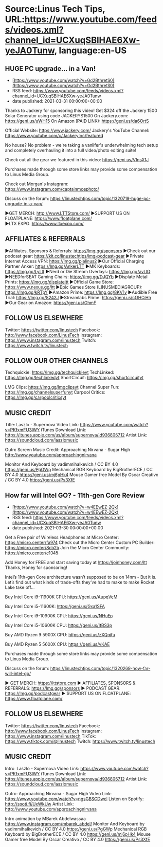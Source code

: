 # Source:Linus Tech Tips, URL:https://www.youtube.com/feeds/videos.xml?channel_id=UCXuqSBlHAE6Xw-yeJA0Tunw, language:en-US

## HUGE PC upgrade... in a Van!
 - [https://www.youtube.com/watch?v=Gd2BthretS0](https://www.youtube.com/watch?v=Gd2BthretS0)
 - RSS feed: https://www.youtube.com/feeds/videos.xml?channel_id=UCXuqSBlHAE6Xw-yeJA0Tunw
 - date published: 2021-03-31 00:00:00+00:00

Thanks to Jackery for sponsoring this video! 
Get $324 off the Jackery 1500 Solar Generator using code JACKERYS1500
On Jackery.com: https://geni.us/uWH15
On Amazon (PAID LINK): https://geni.us/da6OrtS

Official Website: https://www.jackery.com/
Jackery's YouTube Channel: https://www.youtube.com/c/JackeryInc/featured

No house? No problem - we're taking a vanlifer's underwhelming tech setup and completely overhauling it into a full video/photo editing suite! 

Check out all the gear we featured in this video: https://geni.us/VInsX1J

Purchases made through some store links may provide some compensation to Linus Media Group.

Check out Morgan's Instagram: https://www.instagram.com/captainmoephoto/

Discuss on the forum: https://linustechtips.com/topic/1320719-huge-pc-upgrade-in-a-van/

►GET MERCH: http://www.LTTStore.com/
►SUPPORT US ON FLOATPLANE: https://www.floatplane.com/  
►LTX EXPO: https://www.ltxexpo.com/   

AFFILIATES & REFERRALS
---------------------------------------------------
►Affiliates, Sponsors & Referrals: https://lmg.gg/sponsors
►Check out our podcast gear: https://kit.co/linustechtips/lmg-podcast-gear
►Private Internet Access VPN: https://lmg.gg/pialinus2
►Our Official Charging Partner Anker: https://lmg.gg/AnkerLTT
►MK Keyboards: https://lmg.gg/LyLtl
►Nerd or Die Stream Overlays: https://lmg.gg/avLlO
►NEEDforSEAT Gaming Chairs: https://lmg.gg/DJQYb
►Displate Metal Prints: https://lmg.gg/displateltt
►Official Game Store: https://www.nexus.gg/ltt
►Epic Games Store (LINUSMEDIAGROUP): https://lmg.gg/kRTpY
►Amazon Prime: https://lmg.gg/8KV1v
►Audible Free Trial: https://lmg.gg/8242J
►Streamlabs Prime: https://geni.us/cOHCiHh
►Our Gear on Amazon: https://geni.us/OhmF

FOLLOW US ELSEWHERE
---------------------------------------------------  
Twitter: https://twitter.com/linustech
Facebook: http://www.facebook.com/LinusTech
Instagram: https://www.instagram.com/linustech
Twitch: https://www.twitch.tv/linustech

FOLLOW OUR OTHER CHANNELS
---------------------------------------------------  
Techquickie: https://lmg.gg/techquickieyt
TechLinked: https://lmg.gg/techlinkedyt
ShortCircuit: https://lmg.gg/shortcircuityt

LMG Clips: https://lmg.gg/lmgclipsyt
Channel Super Fun: https://lmg.gg/channelsuperfunyt
Carpool Critics: https://lmg.gg/carpoolcriticsyt

MUSIC CREDIT
---------------------------------------------------  
Title: Laszlo - Supernova
Video Link: https://www.youtube.com/watch?v=PKfxmFU3lWY
iTunes Download Link: https://itunes.apple.com/us/album/supernova/id936805712
Artist Link: https://soundcloud.com/laszlomusic

Outro Screen Music Credit: Approaching Nirvana - Sugar High http://www.youtube.com/approachingnirvana

Monitor And Keyboard by vadimmihalkevich / CC BY 4.0  https://geni.us/PgGWp
Mechanical RGB Keyboard by BigBrotherECE / CC BY 4.0 https://geni.us/mj6pHk4
Mouse Gamer free Model By Oscar Creativo / CC BY 4.0 https://geni.us/Ps3XfE

## How far will Intel GO? - 11th-gen Core Review
 - [https://www.youtube.com/watch?v=w4EEwEZ-2Qk](https://www.youtube.com/watch?v=w4EEwEZ-2Qk)
 - RSS feed: https://www.youtube.com/feeds/videos.xml?channel_id=UCXuqSBlHAE6Xw-yeJA0Tunw
 - date published: 2021-03-30 00:00:00+00:00

Get a Free pair of Wireless Headphones at Micro Center: https://micro.center/fa974
Check out the Micro Center Custom PC Builder: https://micro.center/8cb2b
Join the Micro Center Community: https://micro.center/c1045

Add Honey for FREE and start saving today at https://joinhoney.com/ltt
Thanks, Honey for sponsoring!

Intel’s 11th-gen Core architecture wasn’t supposed to be on 14nm - But it is. Let’s find out what kinds of trade-offs they’ve had to make to make Rocket Lake take off…


Buy Intel Core i9-11900K CPU: https://geni.us/AupqVeM

Buy Intel Core i5-11600K: https://geni.us/Gxa1SFA

Buy Intel Core i9-10900K CPU: https://geni.us/NHuEp

Buy Intel Core i5-10600K CPU: https://geni.us/ItBS3p

Buy AMD Ryzen 9 5900X CPU: https://geni.us/zXQqjfu

Buy AMD Ryzen 5 5600X CPU: https://geni.us/vKAE

Purchases made through some store links may provide some compensation to Linus Media Group.

Discuss on the forum: https://linustechtips.com/topic/1320269-how-far-will-intel-go/

► GET MERCH: https://lttstore.com
► AFFILIATES, SPONSORS & REFERRALS: https://lmg.gg/sponsors
► PODCAST GEAR: https://lmg.gg/podcastgear
► SUPPORT US ON FLOATPLANE: https://www.floatplane.com/

FOLLOW US ELSEWHERE
---------------------------------------------------  
Twitter: https://twitter.com/linustech
Facebook: http://www.facebook.com/LinusTech
Instagram: https://www.instagram.com/linustech
TikTok: https://www.tiktok.com/@linustech
Twitch: https://www.twitch.tv/linustech

MUSIC CREDIT
---------------------------------------------------
Intro: Laszlo - Supernova
Video Link: https://www.youtube.com/watch?v=PKfxmFU3lWY
iTunes Download Link: https://itunes.apple.com/us/album/supernova/id936805712
Artist Link: https://soundcloud.com/laszlomusic

Outro: Approaching Nirvana - Sugar High
Video Link: https://www.youtube.com/watch?v=ngsGBSCDwcI
Listen on Spotify: http://spoti.fi/UxWkUw
Artist Link: http://www.youtube.com/approachingnirvana

Intro animation by MBarek Abdelwassaa https://www.instagram.com/mbarek_abdel/
Monitor And Keyboard by vadimmihalkevich / CC BY 4.0  https://geni.us/PgGWp
Mechanical RGB Keyboard by BigBrotherECE / CC BY 4.0 https://geni.us/mj6pHk4
Mouse Gamer free Model By Oscar Creativo / CC BY 4.0 https://geni.us/Ps3XfE

